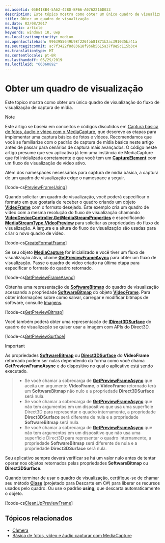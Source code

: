 ```yaml
---
ms.assetid: 05E418B4-5A62-42BD-BF66-A0762216D033
description: Este tópico mostra como obter um único quadro de visualização do fluxo de visualização de captura de mídia.
title: Obter um quadro de visualização
ms.date: 02/08/2017
ms.topic: article
keywords: windows 10, uwp
ms.localizationpriority: medium
ms.openlocfilehash: 9963955649b98f226fbb81871b2ac391035ba41a
ms.sourcegitcommit: ac7f3422f8d83618f9b6b5615a37f8e5c115b3c4
ms.translationtype: MT
ms.contentlocale: pt-BR
ms.lasthandoff: 05/29/2019
ms.locfileid: "66360892"
---
```

# <a name="get-a-preview-frame"></a>Obter um quadro de visualização


Este tópico mostra como obter um único quadro de visualização do fluxo de visualização de captura de mídia.

> [!NOTE] 
> Este artigo se baseia em conceitos e códigos discutidos em [Captura básica de fotos, áudio e vídeo com o MediaCapture](basic-photo-video-and-audio-capture-with-MediaCapture.md), que descreve as etapas para implementar uma captura básica de fotos e vídeos. Recomendamos que você se familiarize com o padrão de captura de mídia básica neste artigo antes de passar para cenários de captura mais avançados. O código neste artigo presume que seu aplicativo já tem uma instância de MediaCapture que foi inicializada corretamente e que você tem um [**CaptureElement**](https://docs.microsoft.com/uwp/api/Windows.UI.Xaml.Controls.CaptureElement) com um fluxo de visualização de vídeo ativo.

Além dos namespaces necessários para captura de mídia básica, a captura de um quadro de visualização exige o namespace a seguir.

[!code-cs[PreviewFrameUsing](./code/BasicMediaCaptureWin10/cs/MainPage.xaml.cs#SnippetPreviewFrameUsing)]

Quando solicitar um quadro de visualização, você poderá especificar o formato em que gostaria de receber o quadro criando um objeto [**VideoFrame**](https://docs.microsoft.com/uwp/api/Windows.Media.VideoFrame) com o formato desejado. Este exemplo cria um quadro de vídeo com a mesma resolução do fluxo de visualização chamando [**VideoDeviceController.GetMediaStreamProperties**](https://docs.microsoft.com/uwp/api/windows.media.devices.videodevicecontroller.getmediastreamproperties) e especificando [**MediaStreamType.VideoPreview**](https://docs.microsoft.com/uwp/api/Windows.Media.Capture.MediaStreamType) para solicitar as propriedades do fluxo de visualização. A largura e a altura do fluxo de visualização são usadas para criar o novo quadro de vídeo.

[!code-cs[CreateFormatFrame](./code/BasicMediaCaptureWin10/cs/MainPage.xaml.cs#SnippetCreateFormatFrame)]

Se seu objeto [**MediaCapture**](https://docs.microsoft.com/uwp/api/Windows.Media.Capture.MediaCapture) for inicializado e você tiver um fluxo de visualização ativo, chame [**GetPreviewFrameAsync**](https://docs.microsoft.com/uwp/api/windows.media.capture.mediacapture.getpreviewframeasync) para obter um fluxo de visualização. Passe o quadro de vídeo criado na última etapa para especificar o formato do quadro retornado.

[!code-cs[GetPreviewFrameAsync](./code/BasicMediaCaptureWin10/cs/MainPage.xaml.cs#SnippetGetPreviewFrameAsync)]

Obtenha uma representação de [**SoftwareBitmap**](https://docs.microsoft.com/uwp/api/Windows.Graphics.Imaging.SoftwareBitmap) do quadro de visualização acessando a propriedade [**SoftwareBitmap**](https://docs.microsoft.com/uwp/api/windows.media.videoframe.softwarebitmap) do objeto [**VideoFrame**](https://docs.microsoft.com/uwp/api/Windows.Media.VideoFrame). Para obter informações sobre como salvar, carregar e modificar bitmaps de software, consulte [Imagens](imaging.md).

[!code-cs[GetPreviewBitmap](./code/BasicMediaCaptureWin10/cs/MainPage.xaml.cs#SnippetGetPreviewBitmap)]

Você também poderá obter uma representação de [**IDirect3DSurface**](https://docs.microsoft.com/uwp/api/Windows.Graphics.DirectX.Direct3D11.IDirect3DSurface) do quadro de visualização se quiser usar a imagem com APIs do Direct3D.

[!code-cs[GetPreviewSurface](./code/BasicMediaCaptureWin10/cs/MainPage.xaml.cs#SnippetGetPreviewSurface)]

> [!IMPORTANT]
> As propriedades [**SoftwareBitmap**](https://docs.microsoft.com/uwp/api/windows.media.videoframe.softwarebitmap) ou [**Direct3DSurface**](https://docs.microsoft.com/uwp/api/windows.media.videoframe.direct3dsurface) do **VideoFrame** retornado podem ser nulas dependendo da forma como você chama **GetPreviewFrameAsync** e do dispositivo no qual o aplicativo está sendo executado.

> - Se você chamar a sobrecarga de [**GetPreviewFrameAsync**](https://docs.microsoft.com/uwp/api/windows.media.capture.mediacapture.getpreviewframeasync) que aceita um argumento **VideoFrame**, o **VideoFrame** retornado terá um **SoftwareBitmap** não nulo e a propriedade **Direct3DSurface** será nula.
> - Se você chamar a sobrecarga de [**GetPreviewFrameAsync**](https://docs.microsoft.com/uwp/api/windows.media.capture.mediacapture.getpreviewframeasync) que não tem argumentos em um dispositivo que usa uma superfície Direct3D para representar o quadro internamente, a propriedade **Direct3DSurface** será diferente de nula e a propriedade **SoftwareBitmap** será nula.
> - Se você chamar a sobrecarga de [**GetPreviewFrameAsync**](https://docs.microsoft.com/uwp/api/windows.media.capture.mediacapture.getpreviewframeasync) que não tem argumentos em um dispositivo que não usa uma superfície Direct3D para representar o quadro internamente, a propriedade **SoftwareBitmap** será diferente de nula e a propriedade **Direct3DSurface** será nula.

Seu aplicativo sempre deverá verificar se há um valor nulo antes de tentar operar nos objetos retornados pelas propriedades **SoftwareBitmap** ou **Direct3DSurface**.

Quando terminar de usar o quadro de visualização, certifique-se de chamar seu método [**Close**](https://docs.microsoft.com/uwp/api/windows.media.videoframe.close) (projetado para Descarte em C#) para liberar os recursos usados pelo quadro. Ou use o padrão **using**, que descarta automaticamente o objeto.

[!code-cs[CleanUpPreviewFrame](./code/BasicMediaCaptureWin10/cs/MainPage.xaml.cs#SnippetCleanUpPreviewFrame)]

## <a name="related-topics"></a>Tópicos relacionados

* [Câmera](camera.md)
* [Básica de fotos, vídeo e áudio capturar com MediaCapture](basic-photo-video-and-audio-capture-with-MediaCapture.md)
 

 




